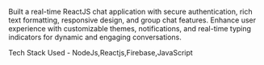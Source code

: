 Built a real-time ReactJS chat application with secure authentication,
rich text formatting, responsive design, and group chat features. Enhance user experience with customizable themes,
notifications, and real-time typing indicators for dynamic and engaging conversations.


Tech Stack Used  - NodeJs,Reactjs,Firebase,JavaScript
